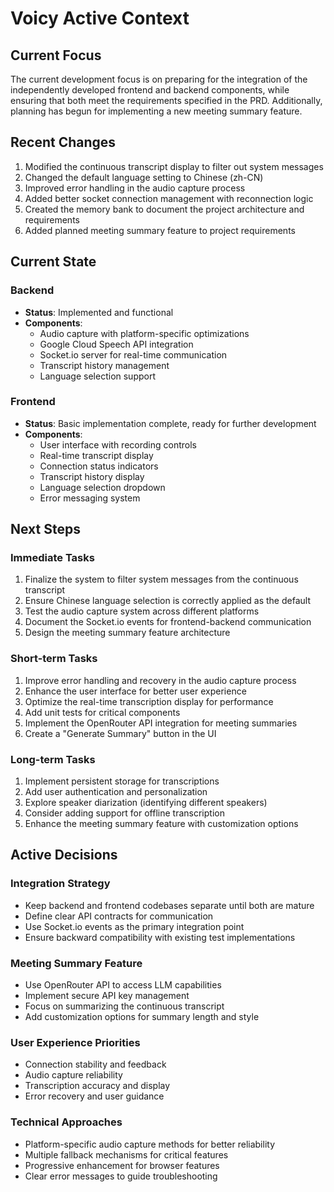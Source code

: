 # Voicy Active Context

## Current Focus
The current development focus is on preparing for the integration of the independently developed frontend and backend components, while ensuring that both meet the requirements specified in the PRD. Additionally, planning has begun for implementing a new meeting summary feature.

## Recent Changes
1. Modified the continuous transcript display to filter out system messages
2. Changed the default language setting to Chinese (zh-CN)
3. Improved error handling in the audio capture process
4. Added better socket connection management with reconnection logic
5. Created the memory bank to document the project architecture and requirements
6. Added planned meeting summary feature to project requirements

## Current State

### Backend
- **Status**: Implemented and functional
- **Components**:
  - Audio capture with platform-specific optimizations
  - Google Cloud Speech API integration
  - Socket.io server for real-time communication
  - Transcript history management
  - Language selection support

### Frontend
- **Status**: Basic implementation complete, ready for further development
- **Components**:
  - User interface with recording controls
  - Real-time transcript display
  - Connection status indicators
  - Transcript history display
  - Language selection dropdown
  - Error messaging system

## Next Steps

### Immediate Tasks
1. Finalize the system to filter system messages from the continuous transcript
2. Ensure Chinese language selection is correctly applied as the default
3. Test the audio capture system across different platforms
4. Document the Socket.io events for frontend-backend communication
5. Design the meeting summary feature architecture

### Short-term Tasks
1. Improve error handling and recovery in the audio capture process
2. Enhance the user interface for better user experience
3. Optimize the real-time transcription display for performance
4. Add unit tests for critical components
5. Implement the OpenRouter API integration for meeting summaries
6. Create a "Generate Summary" button in the UI

### Long-term Tasks
1. Implement persistent storage for transcriptions
2. Add user authentication and personalization
3. Explore speaker diarization (identifying different speakers)
4. Consider adding support for offline transcription
5. Enhance the meeting summary feature with customization options

## Active Decisions

### Integration Strategy
- Keep backend and frontend codebases separate until both are mature
- Define clear API contracts for communication
- Use Socket.io events as the primary integration point
- Ensure backward compatibility with existing test implementations

### Meeting Summary Feature
- Use OpenRouter API to access LLM capabilities
- Implement secure API key management
- Focus on summarizing the continuous transcript
- Add customization options for summary length and style

### User Experience Priorities
- Connection stability and feedback
- Audio capture reliability
- Transcription accuracy and display
- Error recovery and user guidance

### Technical Approaches
- Platform-specific audio capture methods for better reliability
- Multiple fallback mechanisms for critical features
- Progressive enhancement for browser features
- Clear error messages to guide troubleshooting 